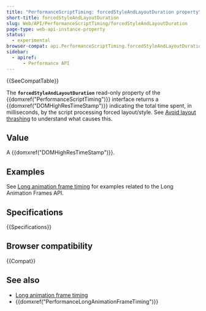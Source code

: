 ```yaml
---
title: "PerformanceScriptTiming: forcedStyleAndLayoutDuration property"
short-title: forcedStyleAndLayoutDuration
slug: Web/API/PerformanceScriptTiming/forcedStyleAndLayoutDuration
page-type: web-api-instance-property
status:
  - experimental
browser-compat: api.PerformanceScriptTiming.forcedStyleAndLayoutDuration
sidebar:
  - apiref:
      - Performance API
---
```


{{SeeCompatTable}}

The **`forcedStyleAndLayoutDuration`** read-only property of the {{domxref("PerformanceScriptTiming")}} interface returns a {{domxref("DOMHighResTimeStamp")}} indicating the total time spent, in milliseconds, by the script processing forced layout/style. See [Avoid layout thrashing](https://web.dev/articles/avoid-large-complex-layouts-and-layout-thrashing#avoid_layout_thrashing) to understand what causes this.

## Value

A {{domxref("DOMHighResTimeStamp")}}.

## Examples

See [Long animation frame timing](/en-US/docs/Web/API/Performance_API/Long_animation_frame_timing#examples) for examples related to the Long Animation Frames API.

## Specifications

{{Specifications}}

## Browser compatibility

{{Compat}}

## See also

- [Long animation frame timing](/en-US/docs/Web/API/Performance_API/Long_animation_frame_timing)
- {{domxref("PerformanceLongAnimationFrameTiming")}}
